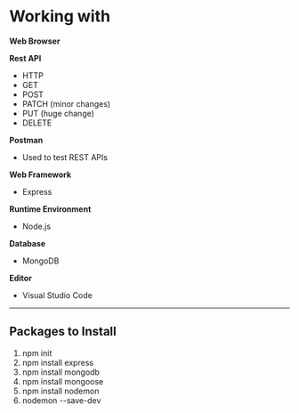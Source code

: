# Working with

**Web Browser**

**Rest API**
- HTTP
- GET
- POST
- PATCH (minor changes)
- PUT (huge change)
- DELETE

**Postman**
- Used to test REST APIs

**Web Framework**
- Express

**Runtime Environment**
- Node.js

**Database**
- MongoDB

**Editor**
- Visual Studio Code

---

## Packages to Install

1. npm init
2. npm install express
3. npm install mongodb
4. npm install mongoose
5. npm install nodemon
6. nodemon --save-dev
